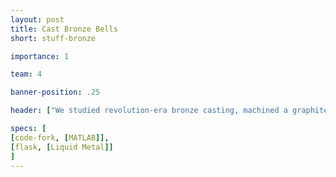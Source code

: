 ```yaml
---
layout: post
title: Cast Bronze Bells
short: stuff-bronze

importance: 1

team: 4

banner-position: .25

header: ["We studied revolution-era bronze casting, machined a graphite mold, and cast our own bronze bells.", "We wanted to understand why the process of bell casting has remained essentially unchanged for hundreds of years. As we found out, there were lots of good reasons."]

specs: [
[code-fork, [MATLAB]],
[flask, [Liquid Metal]]
]
---
```

